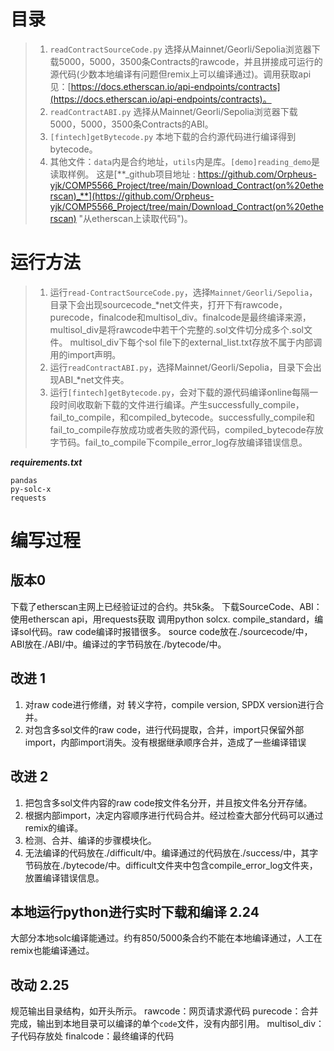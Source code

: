 # 目录
> 1. `readContractSourceCode.py` 选择从Mainnet/Georli/Sepolia浏览器下载5000，5000，3500条Contracts的rawcode，并且拼接成可运行的源代码(少数本地编译有问题但remix上可以编译通过)。调用获取api见：[https://docs.etherscan.io/api-endpoints/contracts](https://docs.etherscan.io/api-endpoints/contracts)。
> 2. `readContractABI.py`  选择从Mainnet/Georli/Sepolia浏览器下载5000，5000，3500条Contracts的ABI。
> 3. `[fintech]getBytecode.py` 本地下载的合约源代码进行编译得到bytecode。
> 4. 其他文件：`data`内是合约地址，`utils`内是库。`[demo]reading_demo`是读取样例。
> 这是[**_github项目地址 : https://github.com/Orpheus-yjk/COMP5566_Project/tree/main/Download_Contract(on%20etherscan)_**](https://github.com/Orpheus-yjk/COMP5566_Project/tree/main/Download_Contract(on%20etherscan) "从etherscan上读取代码")。
> 

# 运行方法
> 1. 运行`read-ContractSourceCode.py`，选择`Mainnet/Georli/Sepolia`，目录下会出现sourcecode\_*net文件夹，打开下有rawcode，purecode，finalcode和multisol_div。finalcode是最终编译来源，multisol_div是将rawcode中若干个完整的.sol文件切分成多个.sol文件。 multisol_div下每个sol file下的external_list.txt存放不属于内部调用的import声明。
> 2. 运行`readContractABI.py`，选择Mainnet/Georli/Sepolia，目录下会出现ABI\_*net文件夹。
> 3. 运行`[fintech]getBytecode.py`，会对下载的源代码编译online每隔一段时间收取新下载的文件进行编译。产生successfully_compile，fail_to_compile，和compiled_bytecode。successfully_compile和fail_to_compile存放成功或者失败的源代码，compiled_bytecode存放字节码。fail_to_compile下compile_error_log存放编译错误信息。
>

**_requirements.txt_**
```
pandas
py-solc-x
requests
```

# 编写过程
## 版本0
下载了etherscan主网上已经验证过的合约。共5k条。
下载SourceCode、ABI：使用etherscan api，用requests获取
调用python solcx. compile_standard，编译sol代码。raw code编译时报错很多。
source code放在./sourcecode/中，ABI放在./ABI/中。编译过的字节码放在./bytecode/中。

## 改进 1
1. 对raw code进行修缮，对 转义字符，compile version, SPDX version进行合并。
2. 对包含多sol文件的raw code，进行代码提取，合并，import只保留外部import，内部import消失。没有根据继承顺序合并，造成了一些编译错误


## 改进 2

1. 把包含多sol文件内容的raw code按文件名分开，并且按文件名分开存储。
2. 根据内部import，决定内容顺序进行代码合并。经过检查大部分代码可以通过remix的编译。
3. 检测、合并、编译的步骤模块化。
4. 无法编译的代码放在./difficult/中。编译通过的代码放在./success/中，其字节码放在./bytecode/中。difficult文件夹中包含compile_error_log文件夹，放置编译错误信息。

## 本地运行python进行实时下载和编译  2.24
大部分本地solc编译能通过。约有850/5000条合约不能在本地编译通过，人工在remix也能编译通过。

## 改动 2.25

规范输出目录结构，如开头所示。
rawcode：网页请求源代码
purecode：合并完成，输出到本地目录可以编译的单个`code`文件，没有内部引用。
multisol_div：子代码存放处
finalcode：最终编译的代码









